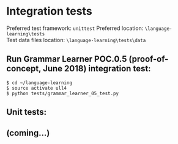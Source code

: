 # Integration tests
Preferred test framework: `unittest`
Preferred location: `\language-learning\tests`  
Test data files location: `\language-learning\tests\data`  
## Run Grammar Learner POC.0.5 (proof-of-concept, June 2018) integration test:
```
$ cd ~/language-learning
$ source activate ull4
$ python tests/grammar_learner_05_test.py
```
## Unit tests:
(coming...)
---

